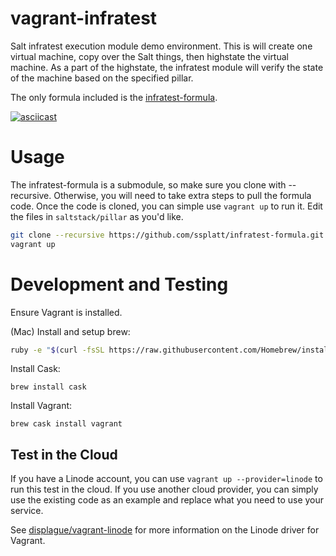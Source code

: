 # vagrant-infratest
Salt infratest execution module demo environment.  This is will create one virtual machine, copy over the Salt things, then highstate the virtual machine.  As a part of the highstate, the infratest module will verify the state of the machine based on the specified pillar.

The only formula included is the [infratest-formula](https://github.com/ssplatt/infratest-formula).

[![asciicast](https://asciinema.org/a/43340.png)](https://asciinema.org/a/43340)

# Usage
The infratest-formula is a submodule, so make sure you clone with --recursive. Otherwise, you will need to take extra steps to pull the formula code. Once the code is cloned, you can simple use `vagrant up` to run it. Edit the files in `saltstack/pillar` as you'd like.

```bash
git clone --recursive https://github.com/ssplatt/infratest-formula.git
vagrant up
```
# Development and Testing
Ensure Vagrant is installed.

(Mac) Install and setup brew:
```bash
ruby -e "$(curl -fsSL https://raw.githubusercontent.com/Homebrew/install/master/install)"
```
Install Cask:
```
brew install cask
```
Install Vagrant:
```
brew cask install vagrant
```

## Test in the Cloud
If you have a Linode account, you can use `vagrant up --provider=linode` to run this test in the cloud. If you use another cloud provider, you can simply use the existing code as an example and replace what you need to use your service.

See [displague/vagrant-linode](https://github.com/displague/vagrant-linode) for more information on the Linode driver for Vagrant.
